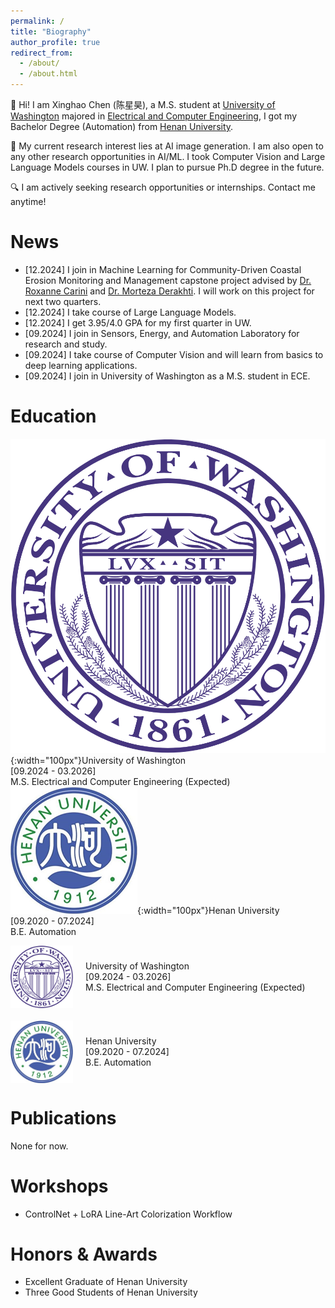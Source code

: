 ```yaml
---
permalink: /
title: "Biography"
author_profile: true
redirect_from: 
  - /about/
  - /about.html
---
```


:wave: Hi! I am Xinghao Chen (陈星昊), a M.S. student at [University of Washington](https://www.washington.edu/) majored in [Electrical and Computer Engineering](https://www.ece.uw.edu/), I got my Bachelor Degree (Automation) from [Henan University](https://www.henu.edu.cn/).

:microscope: My current research interest lies at AI image generation. I am also open to any other research opportunities in AI/ML. I took Computer Vision and Large Language Models courses in UW. I plan to pursue Ph.D degree in the future.

:mag: I am actively seeking research opportunities or internships. Contact me anytime!

News
======
* [12.2024] I join in Machine Learning for Community-Driven Coastal Erosion Monitoring and Management capstone project advised by [Dr. Roxanne Carini](https://www.apl.washington.edu/people/profile.php?last_name=Carini&first_name=Roxanne) and [Dr. Morteza Derakhti](https://www.ce.washington.edu/facultyfinder/morteza-derakhti). I will work on this project for next two quarters.
* [12.2024] I take course of Large Language Models.
* [12.2024] I get 3.95/4.0 GPA for my first quarter in UW.
* [09.2024] I join in Sensors, Energy, and Automation Laboratory for research and study.
* [09.2024] I take course of Computer Vision and will learn from basics to deep learning applications.
* [09.2024] I join in University of Washington as a M.S. student in ECE.

Education
======
![UWlogo](/images/uwlogo.png){:width="100px"}University of Washington  
[09.2024 - 03.2026]  
M.S. Electrical and Computer Engineering (Expected)  
![UWlogo](/images/henulogo.png){:width="100px"}Henan University  
[09.2020 - 07.2024]  
B.E. Automation  

<div style="display: flex; align-items: center; margin-bottom: 20px;">
    <img src="/images/uwlogo.png" width="100px" style="margin-right: 20px;">
    <div>
        <p style="margin: 0;">University of Washington</p>
        <p style="margin: 0;">[09.2024 - 03.2026]</p>
        <p style="margin: 0;">M.S. Electrical and Computer Engineering (Expected)</p>
    </div>
</div>

<div style="display: flex; align-items: center;">
    <img src="/images/henulogo.png" width="100px" style="margin-right: 20px;">
    <div>
        <p style="margin: 0;">Henan University</p>
        <p style="margin: 0;">[09.2020 - 07.2024]</p>
        <p style="margin: 0;">B.E. Automation</p>
    </div>
</div>

Publications
======
None for now.

Workshops
======
* ControlNet + LoRA Line-Art Colorization Workflow

Honors & Awards
======
* Excellent Graduate of Henan University
* Three Good Students of Henan University
